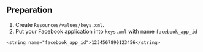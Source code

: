 ﻿## Preparation

1. Create `Resources/values/keys.xml`.
2. Put your Facebook application into `keys.xml` with name `facebook_app_id`

```
<string name="facebook_app_id">1234567890123456</string>
```
